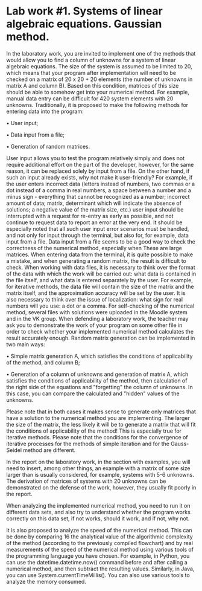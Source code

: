 # Lab work #1. Systems of linear algebraic equations. Gaussian method.

In the laboratory work, you are invited to implement one of the methods that would allow you to find a column of unknowns for a system of linear algebraic equations. 
The size of the system is assumed to be limited to 20, which means that your program after implementation will need to be checked on a matrix of 20 x 20 + 20 elements 
(the number of unknowns in matrix A and column B). Based on this condition, matrices of this size should be able to somehow get into your numerical method. For example, 
manual data entry can be difficult for 420 system elements with 20 unknowns. Traditionally, it is proposed to make the following methods for entering data into the program:

• User input;

• Data input from a file;

• Generation of random matrices.

User input allows you to test the program relatively simply and does not require additional 
effort on the part of the developer, however, for the same reason, it can be replaced solely by input from a file. On the other hand, if such an input already exists, 
why not make it user-friendly? For example, if the user enters incorrect data (letters instead of numbers, two commas or a dot instead of a comma in real numbers, 
a space between a number and a minus sign - everything that cannot be recognized as a number; incorrect amount of data; matrix, determinant which will indicate 
the absence of solutions; a negative value of the matrix size, etc.) user input should be interrupted with a request for re-entry as early as possible, and 
not continue to request data to report an error at the very end. It should be especially noted that all such user input error scenarios must be handled, 
and not only for input through the terminal, but also for, for example, data input from a file. Data input from a file seems to be a good way to check 
the correctness of the numerical method, especially when These are large matrices. When entering data from the terminal, it is quite possible to make 
a mistake, and when generating a random matrix, the result is difficult to check. When working with data files, it is necessary to think over the format 
of the data with which the work will be carried out: what data is contained in the file itself, and what data is entered separately by the user. For example, 
for iterative methods, the data file will contain the size of the matrix and the matrix itself, and the approximation accuracy will be set by the user. 
It is also necessary to think over the issue of localization: what sign for real numbers will you use: a dot or a comma. For self-checking of the numerical method, 
several files with solutions were uploaded in the Moodle system and in the VK group. When defending a laboratory work, the teacher may ask you to demonstrate 
the work of your program on some other file in order to check whether your implemented numerical method calculates the result accurately enough. 
Random matrix generation can be implemented in two main ways:

• Simple matrix generation A, which satisfies the conditions of applicability of the method, and column B; 

• Generation of a column of unknowns and generation of matrix A, which satisfies the conditions of applicability of the method, then calculation of the right 
side of the equations and "forgetting" the column of unknowns. In this case, you can compare the calculated and "hidden" values of the unknowns. 

Please note that in both cases it makes sense to generate only matrices that have a solution to the numerical method you are implementing. 
The larger the size of the matrix, the less likely it will be to generate a matrix that will fit the conditions of applicability of the method! 
This is especially true for iterative methods. Please note that the conditions for the convergence of iterative processes for the methods of simple iteration 
and for the Gauss-Seidel method are different. 

In the report on the laboratory work, in the section with examples, you will need to insert, among other things, 
an example with a matrix of some size larger than is usually considered, for example, systems with 5-6 unknowns. The derivation of matrices 
of systems with 20 unknowns can be demonstrated on the defense of the work, however, they usually fit poorly in the report. 

When analyzing the implemented numerical method, 
you need to run it on different data sets, and also try to understand whether the program works correctly on this data set, if not works, should it work, and if not, why not.

It is also proposed to analyze the speed of the numerical method. This can be done by comparing 16 the analytical value of the algorithmic complexity of the method 
(according to the previously compiled flowchart) and by real measurements of the speed of the numerical method using various tools of the programming language you have chosen. 
For example, in Python, you can use the datetime.datetime.now() command before and after calling a numerical method, and then subtract the resulting values. 
Similarly, in Java, you can use System.currentTimeMillis(). You can also use various tools to analyze the memory consumed.
